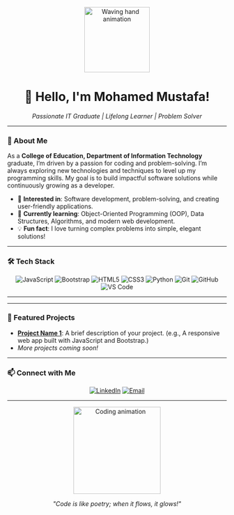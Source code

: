<p align="center">
  <img src="https://media.giphy.com/media/hvRJCLFzcasrR4ia7z/giphy.gif" width="150px" alt="Waving hand animation"/>
</p>

<h1 align="center">👋 Hello, I'm Mohamed Mustafa!</h1>
<p align="center">
  <em>Passionate IT Graduate | Lifelong Learner | Problem Solver</em>
</p>

---

### 🚀 About Me
As a **College of Education, Department of Information Technology** graduate, I’m driven by a passion for coding and problem-solving. I’m always exploring new technologies and techniques to level up my programming skills. My goal is to build impactful software solutions while continuously growing as a developer.

- 👀 **Interested in**: Software development, problem-solving, and creating user-friendly applications.
- 🌱 **Currently learning**: Object-Oriented Programming (OOP), Data Structures, Algorithms, and modern web development.
- 💡 **Fun fact**: I love turning complex problems into simple, elegant solutions!

---

### 🛠 Tech Stack
<p align="center">
  <img src="https://img.shields.io/badge/JavaScript-F7DF1E?style=for-the-badge&logo=javascript&logoColor=black" alt="JavaScript"/>
  <img src="https://img.shields.io/badge/Bootstrap-563D7C?style=for-the-badge&logo=bootstrap&logoColor=white" alt="Bootstrap"/>
  <img src="https://img.shields.io/badge/HTML5-E34F26?style=for-the-badge&logo=html5&logoColor=white" alt="HTML5"/>
  <img src="https://img.shields.io/badge/CSS3-1572B6?style=for-the-badge&logo=css3&logoColor=white" alt="CSS3"/>
  <img src="https://img.shields.io/badge/Python-3776AB?style=for-the-badge&logo=python&logoColor=white" alt="Python"/>
  <img src="https://img.shields.io/badge/Git-F05032?style=for-the-badge&logo=git&logoColor=white" alt="Git"/>
  <img src="https://img.shields.io/badge/GitHub-181717?style=for-the-badge&logo=github&logoColor=white" alt="GitHub"/>
  <img src="https://img.shields.io/badge/Visual_Studio_Code-007ACC?style=for-the-badge&logo=visualstudiocode&logoColor=white" alt="VS Code"/>
</p>

---


---

### 🌟 Featured Projects
- **[Project Name 1](https://github.com/mohamed8112001/portfolio)**: A brief description of your project. (e.g., A responsive web app built with JavaScript and Bootstrap.)  
- *More projects coming soon!*

---

### 📫 Connect with Me
<p align="center">
  <a href="  https://www.linkedin.com/in/mohamed-mustafa-dev/"><img src="https://img.shields.io/badge/LinkedIn-0077B5?style=for-the-badge&logo=linkedin&logoColor=white" alt="LinkedIn"/></a>
  <a href="mailto:m.mustafa.iti@example.com"><img src="https://img.shields.io/badge/Email-D14836?style=for-the-badge&logo=gmail&logoColor=white" alt="Email"/></a>
<!--   <a href="https://twitter.com/your-twitter-handle"><img src="https://img.shields.io/badge/Twitter-1DA1F2?style=for-the-badge&logo=twitter&logoColor=white" alt="Twitter"/></a>
   -->
</p>

---

<p align="center">
  <img src="https://media.giphy.com/media/L1R1tvI9svkIWwpVYr/giphy.gif" width="200px" alt="Coding animation"/>
</p>
<p align="center">
  <em>"Code is like poetry; when it flows, it glows!"</em>
</p>
